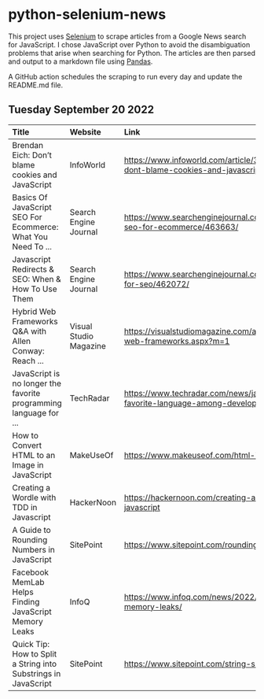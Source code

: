 # python-selenium-news

This project uses [Selenium](https://www.seleniumhq.org/) to scrape articles from a Google News search for JavaScript.
I chose JavaScript over Python to avoid the disambiguation problems that arise when searching for Python.
The articles are then parsed and output to a markdown file using [Pandas](https://pandas.pydata.org/).

A GitHub action schedules the scraping to run every day and update the README.md file.

## Tuesday September 20 2022


| Title                                                             | Website                | Link                                                                                          |
|:------------------------------------------------------------------|:-----------------------|:----------------------------------------------------------------------------------------------|
| Brendan Eich: Don’t blame cookies and JavaScript                  | InfoWorld              | https://www.infoworld.com/article/3673292/brendan-eich-dont-blame-cookies-and-javascript.html |
| Basics Of JavaScript SEO For Ecommerce: What You Need To ...      | Search Engine Journal  | https://www.searchenginejournal.com/basics-of-javascript-seo-for-ecommerce/463663/            |
| Javascript Redirects & SEO: When & How To Use Them                | Search Engine Journal  | https://www.searchenginejournal.com/javascript-redirects-for-seo/462072/                      |
| Hybrid Web Frameworks Q&A with Allen Conway: Reach ...            | Visual Studio Magazine | https://visualstudiomagazine.com/articles/2022/09/19/hybrid-web-frameworks.aspx?m=1           |
| JavaScript is no longer the favorite programming language for ... | TechRadar              | https://www.techradar.com/news/javascript-no-longer-the-favorite-language-among-developers    |
| How to Convert HTML to an Image in JavaScript                     | MakeUseOf              | https://www.makeuseof.com/html-image-convert-javascript/                                      |
| Creating a Wordle with TDD in Javascript                          | HackerNoon             | https://hackernoon.com/creating-a-wordle-with-tdd-in-javascript                               |
| A Guide to Rounding Numbers in JavaScript                         | SitePoint              | https://www.sitepoint.com/rounding-numbers-javascript/                                        |
| Facebook MemLab Helps Finding JavaScript Memory Leaks             | InfoQ                  | https://www.infoq.com/news/2022/09/memlab-javascript-memory-leaks/                            |
| Quick Tip: How to Split a String into Substrings in JavaScript    | SitePoint              | https://www.sitepoint.com/string-substrings-javascript/                                       |